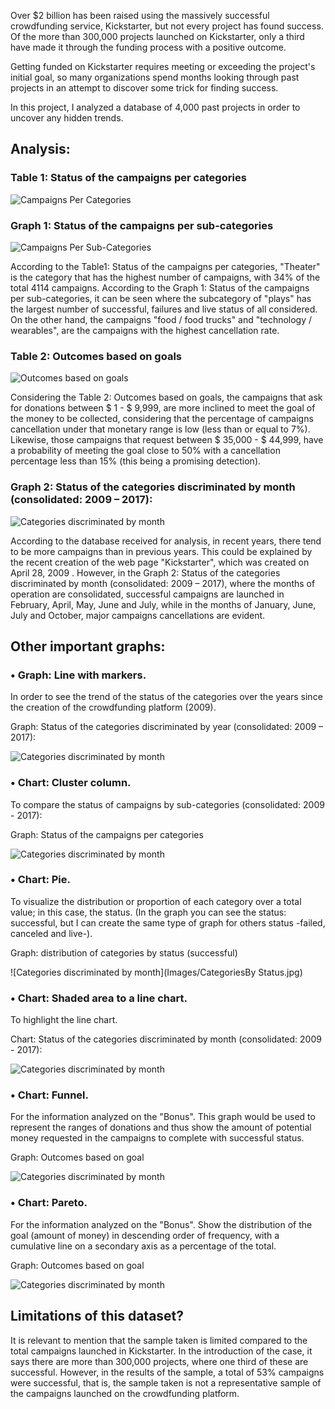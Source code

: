Over $2 billion has been raised using the massively successful crowdfunding service, Kickstarter, but not every project has found success. Of the more than 300,000 projects launched on Kickstarter, only a third have made it through the funding process with a positive outcome.

Getting funded on Kickstarter requires meeting or exceeding the project's initial goal, so many organizations spend months looking through past projects in an attempt to discover some trick for finding success.

In this project, I analyzed a database of 4,000 past projects in order to uncover any hidden trends.


## Analysis:


### Table 1: Status of the campaigns per categories

![Campaigns Per Categories](Images/Table1.jpg)

### Graph 1: Status of the campaigns per sub-categories

![Campaigns Per Sub-Categories](Images/Graph1.jpg)

According to the Table1: Status of the campaigns per categories, "Theater" is the category that has the highest number of campaigns, with 34% of the total 4114 campaigns. According to the Graph 1: Status of the campaigns per sub-categories, it can be seen where the subcategory of "plays" has the largest number of successful, failures and live status of all considered. On the other hand, the campaigns "food / food trucks" and "technology / wearables", are the campaigns with the highest cancellation rate.


### Table 2: Outcomes based on goals

![Outcomes based on goals](Images/Table2.jpg)

Considering the Table 2: Outcomes based on goals, the campaigns that ask for donations between $ 1 - $ 9,999, are more inclined to meet the goal of the money to be collected, considering that the percentage of campaigns cancellation under that monetary range is low (less than or equal to 7%). Likewise, those campaigns that request between $ 35,000 - $ 44,999, have a probability of meeting the goal close to 50% with a cancellation percentage less than 15% (this being a promising detection).


### Graph 2: Status of the categories discriminated by month (consolidated: 2009 – 2017):
 
![Categories discriminated by month](Images/Graph2.jpg)

According to the database received for analysis, in recent years, there tend to be more campaigns than in previous years. This could be explained by the recent creation of the web page "Kickstarter", which was created on April 28, 2009 . However, in the Graph 2: Status of the categories discriminated by month (consolidated: 2009 – 2017), where the months of operation are consolidated, successful campaigns are launched in February, April, May, June and July, while in the months of January, June, July and October, major campaigns cancellations are evident.


## Other important graphs:
### •	Graph: Line with markers.
In order to see the trend of the status of the categories over the years since the creation of the crowdfunding platform (2009).

Graph: Status of the categories discriminated by year (consolidated: 2009 – 2017):

![Categories discriminated by month](Images/CatPerYear.jpg)


### •	Chart: Cluster column. 
To compare the status of campaigns by sub-categories (consolidated: 2009 - 2017):

Graph: Status of the campaigns per categories

![Categories discriminated by month](Images/CampPerCategories.jpg)

 
### •	Chart: Pie. 
To visualize the distribution or proportion of each category over a total value; in this case, the status. (In the graph you can see the status: successful, but I can create the same type of graph for others status -failed, canceled and live-).

Graph: distribution of categories by status (successful)
 
 ![Categories discriminated by month](Images/CategoriesBy Status.jpg)
 
 
### •	Chart: Shaded area to a line chart.  
To highlight the line chart.

Chart: Status of the categories discriminated by month (consolidated: 2009 - 2017):

 ![Categories discriminated by month](Images/CategoriesByMonth.jpg)
 

### •	Chart: Funnel. 
For the information analyzed on the "Bonus". This graph would be used to represent the ranges of donations and thus show the amount of potential money requested in the campaigns to complete with successful status.

Graph: Outcomes based on goal

 ![Categories discriminated by month](Images/OutcomeBasedGoal.jpg)

 
### •	Chart: Pareto. 
For the information analyzed on the "Bonus". Show the distribution of the goal (amount of money) in descending order of frequency, with a cumulative line on a secondary axis as a percentage of the total.

Graph: Outcomes based on goal

 ![Categories discriminated by month](Images/OutcomeBasedGoal2.jpg)

 
 
## Limitations of this dataset?

It is relevant to mention that the sample taken is limited compared to the total campaigns launched in Kickstarter. In the introduction of the case, it says there are more than 300,000 projects, where one third of these are successful. However, in the results of the sample, a total of 53% campaigns were successful, that is, the sample taken is not a representative sample of the campaigns launched on the crowdfunding platform.
